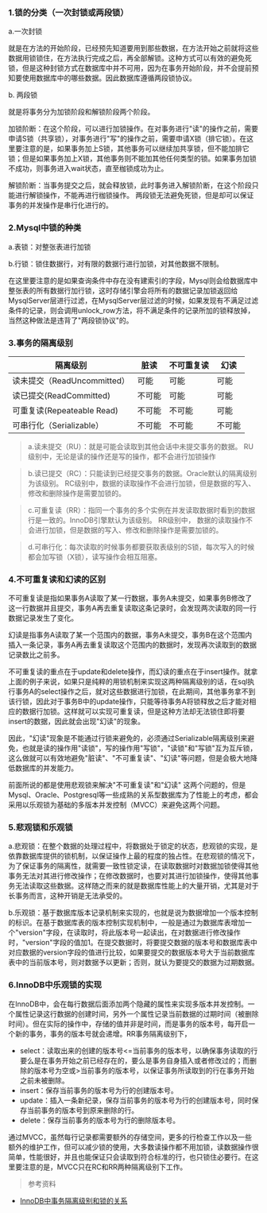 ### 1.锁的分类（一次封锁或两段锁）

a.一次封锁

就是在方法的开始阶段，已经预先知道要用到那些数据，在方法开始之前就将这些数据用锁锁住，在方法执行完成之后，再全部解锁。这种方式可以有效的避免死锁，但是这种封锁方式在数据库中并不可用，因为在事务开始阶段，并不会提前预知要使用数据库中的哪些数据。因此数据库遵循两段锁协议。

b. 两段锁

就是将事务分为加锁阶段和解锁阶段两个阶段。

加锁阶断：在这个阶段，可以进行加锁操作。在对事务进行"读"的操作之前，需要申请S锁（共享锁），对事务进行"写"的操作之前，需要申请X锁（排它锁）。在这里要注意的是，如果事务加上S锁，其他事务可以继续加共享锁，但不能加排它锁；但是如果事务加上X锁，其他事务则不能加其他任何类型的锁。如果事务加锁不成功，则事务进入wait状态，直至枷锁成功为止。
   
解锁阶断：当事务提交之后，就会释放锁，此时事务进入解锁阶断，在这个阶段只能进行解锁操作，不能再进行枷锁操作。
    两段锁无法避免死锁，但是却可以保证事务的并发操作是串行化进行的。



### 2.Mysql中锁的种类

a.表锁：对整张表进行加锁

b.行锁：锁住数据行，对有限的数据行进行加锁，对其他数据不限制。

在这里要注意的是如果查询条件中存在没有建索引的字段，Mysql则会给数据库中整张表的所有数据行加行锁，这时存储引擎会将所有的数据记录加锁返回给MysqlServer层进行过滤，在MysqlServer层过滤的时候，如果发现有不满足过滤条件的记录，则会调用unlock_row方法，将不满足条件的记录所加的锁释放掉，当然这种做法是违背了"两段锁协议"的。



### 3.事务的隔离级别

| 隔离级别                  | 脏读    | 不可重复读  | 幻读 |
|----------------------------|--------|------------|----- |
|读未提交（ReadUncommitted） | 可能   | 可能       | 可能 |
|读已提交(ReadCommitted)     | 不可能 | 可能       | 可能 |
|可重复读(Repeateable Read)  | 不可能 | 不可能     | 可能 |
|可串行化（Serializable）    | 不可能 | 不可能     |不可能|

>a.读未提交（RU）：就是可能会读取到其他会话中未提交事务的数据。
RU级别中，无论是读的操作还是写的操作，都不会进行加锁操作

>b.读已提交（RC）：只能读到已经提交事务的数据。Oracle默认的隔离级别为该级别。
RC级别中，数据的读取操作不会进行加锁，但是数据的写入、修改和删除操作是需要加锁的。

>c.可重复读（RR）：指同一个事务的多个实例在并发读取数据时看到的数据行是一致的。InnoDB引擎默认为该级别。
RR级别中， 数据的读取操作不会进行加锁，但是数据的写入、修改和删除操作是需要加锁的。

>d.可串行化：每次读取的时候事务都要获取表级别的S锁，每次写入的时候都会加写锁（X锁），读写操作会相互阻塞。



### 4.不可重复读和幻读的区别

不可重复读是指如果事务A读取了某一行数据，事务A未提交，如果事务B修改了这一行数据并且提交，事务A再去重复读取这条记录时，会发现两次读取的同一行数据记录发生了变化。

幻读是指事务A读取了某一个范围内的数据，事务A未提交，事务B在这个范围内插入一条记录，事务A再去重复读取这个范围内的数据时，发现再次读取到的数据记录数比之前多。

不可重复读的重点在于update和delete操作，而幻读的重点在于insert操作。就拿上面的例子来说，如果只是纯粹的用锁机制来实现这两种隔离级别的话，在sql执行事务A的select操作之后，就对这些数据进行加锁，在此期间，其他事务拿不到该行锁，因此对于事务B中的update操作，只能等待事务A将锁释放之后才能对相应的数据行加锁。这样就可以实现可重复读，但是这种方法却无法锁住即将要insert的数据，因此就会出现"幻读"的现象。

因此，"幻读"现象是不能通过行锁来避免的，必须通过Serializable隔离级别来避免，也就是读的操作用"读锁"，写的操作用"写锁"，"读锁"和"写锁"互为互斥锁，这么做就可以有效地避免"脏读"、"不可重复读"、"幻读"等问题，但是会极大地降低数据库的并发能力。

前面所说的都是使用悲观锁来解决"不可重复读"和"幻读" 这两个问题的，但是Mysql、Oracle、Postgresql等一些成熟的关系型数据库为了性能上的考虑，都会采用以乐观锁为基础的多版本并发控制（MVCC）来避免这两个问题。

### 5.悲观锁和乐观锁

a.悲观锁：在整个数据的处理过程中，将数据处于锁定的状态，悲观锁的实现，是依靠数据库提供的锁机制，以保证操作上最的程度的独占性。在悲观锁的情况下，为了保证事务的隔离性，就需要一致性锁定读，在读取数据时对数据加锁使得其他事务无法对其进行修改操作；在修改数据时，也要对其进行加锁操作，使得其他事务无法读取这些数据。这样随之而来的就是数据库性能上的大量开销，尤其是对于长事务而言，这种开销是无法承受的。


b.乐观锁：基于数据库版本记录机制来实现的，也就是说为数据增加一个版本控制的标识。在基于数据库表的版本控制实现机制中，一般是通过为数据库表增加一个"version"字段，在读取时，将此版本号一起读出，在对数据进行修改操作时，"version"字段的值加1。在提交数据时，将要提交数据的版本号和数据库表中对应数据的version字段的值进行比较，如果要提交的数据版本号大于当前数据库表中的当前版本号，则对数据予以更新；否则，就认为要提交的数据为过期数据。


### 6.InnoDB中乐观锁的实现

在InnoDB中，会在每行数据后面添加两个隐藏的属性来实现多版本并发控制。一个属性记录这行数据的创建时间，另外一个属性记录当前数据的过期时间（被删除时间）。但在实际的操作中，存储的值并非是时间，而是事务的版本号，每开启一个新的事务，事务的版本号就会递增。RR事务隔离级别下，

- select：读取出来的创建的版本号<=当前事务的版本号，以确保事务读取的行要么是在事务开始之前已经存在的，要么是事务自身插入或者修改过的；而删除的版本号为空或>当前事务的版本号，以保证事务所读取到的行在事务开始之前未被删除。
- insert：保存当前事务的版本号为行的创建版本号。
- update：插入一条新纪录，保存当前事务的版本号为行的创建版本号，同时保存当前事务的版本号到原来删除的行。
- delete：保存当前事务的版本号为行的删除版本号。

通过MVCC，虽然每行记录都需要额外的存储空间，更多的行检查工作以及一些额外的维护工作，但可以减少锁的使用，大多数读操作都不用加锁，读数据操作很简单，性能很好，并且也能保证只会读取到符合标准的行，也只锁住必要行。在这里要注意的是，MVCC只在RC和RR两种隔离级别下工作。

> 参考资料
- [InnoDB中事务隔离级别和锁的关系](http://asialee.iteye.com/blog/2353254)